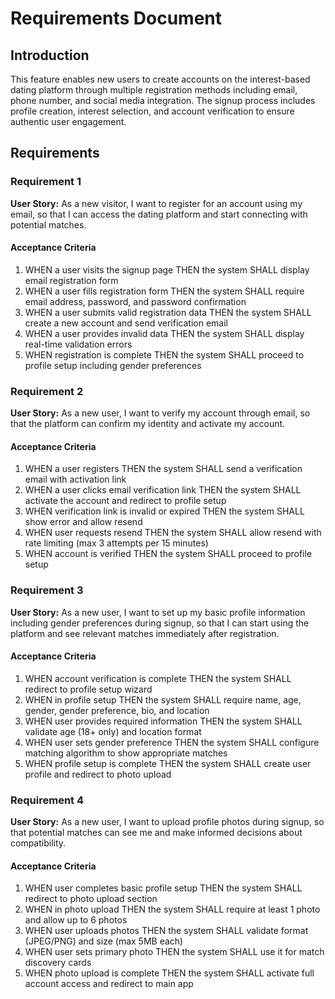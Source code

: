 # Requirements Document

## Introduction

This feature enables new users to create accounts on the interest-based dating platform through multiple registration methods including email, phone number, and social media integration. The signup process includes profile creation, interest selection, and account verification to ensure authentic user engagement.

## Requirements

### Requirement 1

**User Story:** As a new visitor, I want to register for an account using my email, so that I can access the dating platform and start connecting with potential matches.

#### Acceptance Criteria

1. WHEN a user visits the signup page THEN the system SHALL display email registration form
2. WHEN a user fills registration form THEN the system SHALL require email address, password, and password confirmation
3. WHEN a user submits valid registration data THEN the system SHALL create a new account and send verification email
4. WHEN a user provides invalid data THEN the system SHALL display real-time validation errors
5. WHEN registration is complete THEN the system SHALL proceed to profile setup including gender preferences

### Requirement 2

**User Story:** As a new user, I want to verify my account through email, so that the platform can confirm my identity and activate my account.

#### Acceptance Criteria

1. WHEN a user registers THEN the system SHALL send a verification email with activation link
2. WHEN a user clicks email verification link THEN the system SHALL activate the account and redirect to profile setup
3. WHEN verification link is invalid or expired THEN the system SHALL show error and allow resend
4. WHEN user requests resend THEN the system SHALL allow resend with rate limiting (max 3 attempts per 15 minutes)
5. WHEN account is verified THEN the system SHALL proceed to profile setup

### Requirement 3

**User Story:** As a new user, I want to set up my basic profile information including gender preferences during signup, so that I can start using the platform and see relevant matches immediately after registration.

#### Acceptance Criteria

1. WHEN account verification is complete THEN the system SHALL redirect to profile setup wizard
2. WHEN in profile setup THEN the system SHALL require name, age, gender, gender preference, bio, and location
3. WHEN user provides required information THEN the system SHALL validate age (18+ only) and location format
4. WHEN user sets gender preference THEN the system SHALL configure matching algorithm to show appropriate matches
5. WHEN profile setup is complete THEN the system SHALL create user profile and redirect to photo upload

### Requirement 4

**User Story:** As a new user, I want to upload profile photos during signup, so that potential matches can see me and make informed decisions about compatibility.

#### Acceptance Criteria

1. WHEN user completes basic profile setup THEN the system SHALL redirect to photo upload section
2. WHEN in photo upload THEN the system SHALL require at least 1 photo and allow up to 6 photos
3. WHEN user uploads photos THEN the system SHALL validate format (JPEG/PNG) and size (max 5MB each)
4. WHEN user sets primary photo THEN the system SHALL use it for match discovery cards
5. WHEN photo upload is complete THEN the system SHALL activate full account access and redirect to main app
